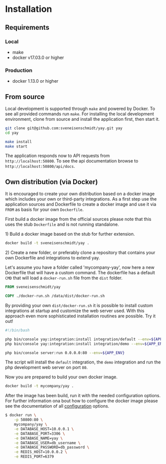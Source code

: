 # Installation #

## Requirements

### Local
* make
* docker v17.03.0 or higher

### Production
* docker 1.13.0 or higher

## From source

Local development is supported through `make` and powered by Docker. To see all provided commands run `make`. For installing the local development environment, clone from source and install the application first, then start it.

```bash
git clone git@github.com:sveneisenschmidt/yay.git yay
cd yay

make install
make start
```

The application responds now to API requests from `http://localhost:50800`. To see the api documentation browse to `http://localhost:50800/api/docs`.

## Own distribution (via Docker)

It is encouraged to create your own distribution based on a docker image which includes your own or third-party integrations. As a first step use the application sources and Dockerfile to create a docker image and use it via `FROM` as basis for your own `Dockerfile`.

First build a docker image from the official sources please note that this uses the stub `Dockerfile` and is not running standalone.

1\) Build a docker image based on the stub for further extension.
```bash
docker build -t sveneisenschmidt/yay .
```

2\) Create a new folder, or preferably clone a repository that contains your own Dockerfile and integrations to extend yay.

Let's assume you have a folder called 'mycompany-yay', now here a new Dockerfile that will have a custom command. The dockerfile has a default `CMD` that will load a `docker-run.sh` file from the `dist` folder.
```Dockerfile
FROM sveneisenschmidt/yay

COPY ./docker-run.sh /data/dist/docker-run.sh
```

By providing your own `dist/docker-run.sh` it is possible to install custom integrations at startup and customize the web server used. With this approach even more sophisticated installation routines are possible. Try it out!

```bash
#!/bin/bash

php bin/console yay:integration:install integration/default --env=${APP_ENV}
php bin/console yay:integration:install integration/demo --env=${APP_ENV}

php bin/console server:run 0.0.0.0:80 --env=${APP_ENV}
```

The script will install the `default` integration, the `demo` integration and run the php development web server on port `80`.

Now you are prepared to build your own docker image.
```bash
docker build -t mycompany/yay .
```

After the image has been build, run it with the needed configuration options. For further information ona bout how to configure the docker image please see the documentation of all [configuration](configuration.md) options.
```bash
$ docker run \
    -p 50800:80 \
    mycompany/yay \
    -e DATABASE_HOST=10.0.0.1 \
    -e DATABASE_PORT=3306 \
    -e DATABASE_NAME=yay \
    -e DATABASE_USER=db_username \
    -e DATABASE_PASSWORD=db_password \
    -e REDIS_HOST=10.0.0.2 \
    -e REDIS_PORT=6379
```
